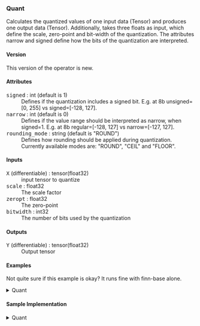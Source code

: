 ### <a name="Quant"></a><a name="abs">**Quant**</a>

Calculates the quantized values of one input data (Tensor<T>) and produces one output data (Tensor<T>).
Additionally, takes three floats as input, which define the scale, zero-point and bit-width of the quantization.
The attributes narrow and signed define how the bits of the quantization are interpreted.

#### Version

This version of the operator is new.

#### Attributes

<dl>
<dt><tt>signed</tt> : int (default is 1)</dt>
<dd>Defines if the quantization includes a signed bit. E.g. at 8b unsigned=[0, 255] vs signed=[-128, 127].</dd>
<dt><tt>narrow</tt> : int (default is 0)</dt>
<dd>Defines if the value range should be interpreted as narrow, when signed=1. E.g. at 8b regular=[-128, 127] vs narrow=[-127, 127].</dd>
<dt><tt>rounding_mode</tt> : string (default is "ROUND")</dt>
<dd>Defines how rounding should be applied during quantization. Currently available modes are: "ROUND", "CEIL" and "FLOOR".</dd>
</dl>

#### Inputs

<dl>
<dt><tt>X</tt> (differentiable) : tensor(float32)</dt>
<dd>input tensor to quantize</dd>
<dt><tt>scale</tt> : float32</dt>
<dd>The scale factor</dd>
<dt><tt>zeropt</tt> : float32</dt>
<dd>The zero-point</dd>
<dt><tt>bitwidth</tt> : int32</dt>
<dd>The number of bits used by the quantization</dd>
</dl>


#### Outputs

<dl>
<dt><tt>Y</tt> (differentiable) : tensor(float32)</dt>
<dd>Output tensor</dd>
</dl>


#### Examples
Not quite sure if this example is okay? It runs fine with finn-base alone.
<details>
<summary>Quant</summary>

```python
from onnx import helper
import numpy as np

# Define node settings and input
x = np.random.randn(100).astype(np.float32)*10.
scale = np.array(1.)
zeropt = np.array(0.)
bitwidth = np.array(4)
signed = 1
narrow = 0
rounding_mode = "ROUND"

# Create node
node = helper.make_node(
    'Quant',
    domain='finn.custom_op.general',
    inputs=['x', 'scale', 'zeropt', 'bitwidth'],
    outputs=['y'],
    narrow=narrow,
    signed=signed,
    rounding_mode=rounding_mode,
)

# Execute the same settings with the reference implementation (quant)
# See the sample implementation for more details on quant.
output_ref = quant(x, scale, zeropt, bitwidth, signed, narrow, rounding_mode)

# Execute node and compare
expect(node, inputs=[x, scale, zeropt, bitwidth], outputs=[output_ref], name='test_quant')

```

</details>


#### Sample Implementation

<details>
<summary>Quant</summary>

```python
# SPDX-License-Identifier: Apache-2.0

from __future__ import absolute_import
from __future__ import division
from __future__ import print_function
from __future__ import unicode_literals

import numpy as np

def quant(inp_tensor, scale, zeropt, bitwidth, signed, narrow, rounding_mode):
    # Port of IntQuant class from Brevitas: https://bit.ly/2S6qvZJ
    # Scaling
    y_int = inp_tensor / scale
    y_int = y_int + zeropt
    # Clamping
    min_int_val = min_int(signed, narrow, bitwidth)
    max_int_val = max_int(signed, narrow, bitwidth)
    y_int = np.where(y_int > max_int_val, max_int_val.astype(y_int.dtype), y_int)
    y_int = np.where(y_int < min_int_val, min_int_val.astype(y_int.dtype), y_int)
    # Rounding
    rounding_fx = resolve_rounding_mode(rounding_mode)
    y_int = rounding_fx(y_int)

    # Re-scaling
    out_tensor = y_int - zeropt
    out_tensor = out_tensor * scale

    return out_tensor

def min_int(signed: bool, narrow_range: bool, bit_width: int) -> int:
    """Compute the minimum integer representable by a given number of bits.
    Args:
        signed (bool): Indicates whether the represented integer is signed or not.
        narrow_range (bool): Indicates whether to narrow the minimum value
        represented by 1.
        bit_width (int): Number of bits available for the representation.
    Returns:
        int: Maximum unsigned integer that can be represented according to
        the input arguments.
    Examples:
        >>> min_int(signed=True, narrow_range=True, bit_width=8)
        int(-127)
        >>> min_int(signed=False, narrow_range=True, bit_width=8)
        int(0)
        >>> min_int(signed=True, narrow_range=False, bit_width=8)
        int(-128)
        >>> min_int(signed=False, narrow_range=False, bit_width=8)
        int(0)
    """
    if signed and narrow_range:
        value = -(2 ** (bit_width - 1)) + 1
    elif signed and not narrow_range:
        value = -(2 ** (bit_width - 1))
    else:
        value = 0 * bit_width
    return value


def max_int(signed: bool, narrow_range: bool, bit_width: int) -> int:
    """Compute the maximum integer representable by a given number of bits.
    Args:
        signed (bool): Indicates whether the represented integer is signed or not.
        narrow_range (bool): Indicates whether to narrow the maximum unsigned value
        represented by 1.
        bit_width (int): Number of bits available for the representation.
    Returns:
        Tensor: Maximum integer that can be represented according to
        the input arguments.
    Examples:
        >>> max_int(signed=True, narrow_range=True, bit_width=8)
        int(127)
        >>> max_int(signed=False, narrow_range=True, bit_width=8)
        int(254)
        >>> max_int(signed=True, narrow_range=False, bit_width=8)
        int(127)
        >>> max_int(signed=False, narrow_range=False, bit_width=8)
        int(255)
    """
    if not signed and not narrow_range:
        value = (2 ** bit_width) - 1
    elif not signed and narrow_range:
        value = (2 ** bit_width) - 2
    else:
        value = (2 ** (bit_width - 1)) - 1
    return value

def resolve_rounding_mode(mode_string):
    """Resolve the rounding mode string of Quant and Trunc ops
    to the corresponding numpy functions."""
    if mode_string == "ROUND":
        return np.round
    elif mode_string == "CEIL":
        return np.ceil
    elif mode_string == "FLOOR":
        return np.floor
    else:
        raise ValueError(f"Could not resolve rounding mode called: {mode_string}")

```

</details>
